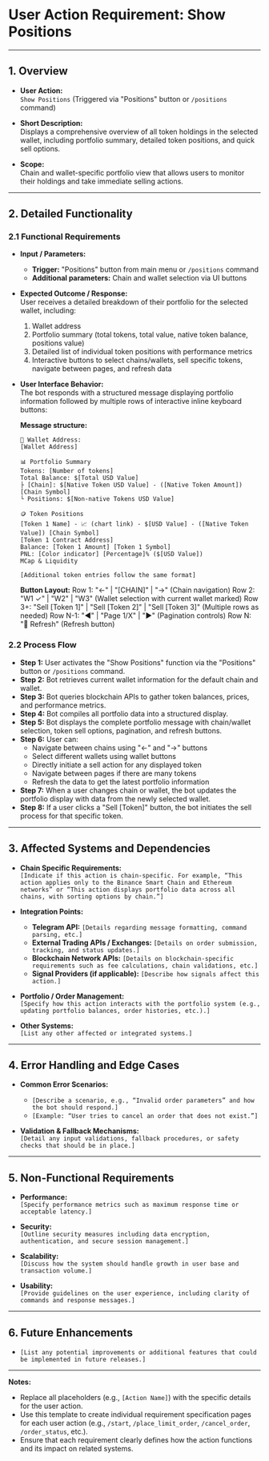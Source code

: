 # User Action Requirement: Show Positions

---

## 1. Overview

- **User Action:**  
  `Show Positions` (Triggered via "Positions" button or `/positions` command)

- **Short Description:**  
  Displays a comprehensive overview of all token holdings in the selected wallet, including portfolio summary, detailed token positions, and quick sell options.

- **Scope:**  
  Chain and wallet-specific portfolio view that allows users to monitor their holdings and take immediate selling actions.

---

## 2. Detailed Functionality

### 2.1 Functional Requirements
- **Input / Parameters:**
    - **Trigger:** "Positions" button from main menu or `/positions` command
    - **Additional parameters:** Chain and wallet selection via UI buttons

- **Expected Outcome / Response:**  
  User receives a detailed breakdown of their portfolio for the selected wallet, including:
    1. Wallet address
    2. Portfolio summary (total tokens, total value, native token balance, positions value)
    3. Detailed list of individual token positions with performance metrics
    4. Interactive buttons to select chains/wallets, sell specific tokens, navigate between pages, and refresh data

- **User Interface Behavior:**  
  The bot responds with a structured message displaying portfolio information followed by multiple rows of interactive inline keyboard buttons:

  **Message structure:**
  ```
  📍 Wallet Address:
  [Wallet Address]
  
  📊 Portfolio Summary
  Tokens: [Number of tokens]
  Total Balance: $[Total USD Value]
  ├ [Chain]: $[Native Token USD Value] - ([Native Token Amount]) [Chain Symbol]
  └ Positions: $[Non-native Tokens USD Value]
  
  🪙 Token Positions
  [Token 1 Name] - 📈 (chart link) - $[USD Value] - ([Native Token Value]) [Chain Symbol]
  [Token 1 Contract Address]
  Balance: [Token 1 Amount] [Token 1 Symbol]
  PNL: [Color indicator] [Percentage]% ($[USD Value])
  MCap & Liquidity
  
  [Additional token entries follow the same format]
  ```

  **Button Layout:**
  Row 1: "<-" | "[CHAIN]" | "->" (Chain navigation)
  Row 2: "W1 ✓" | "W2" | "W3" (Wallet selection with current wallet marked)
  Row 3+: "Sell [Token 1]" | "Sell [Token 2]" | "Sell [Token 3]" (Multiple rows as needed)
  Row N-1: "◀️" | "Page 1/X" | "▶️" (Pagination controls)
  Row N: "🔄 Refresh" (Refresh button)

### 2.2 Process Flow
- **Step 1:** User activates the "Show Positions" function via the "Positions" button or `/positions` command.
- **Step 2:** Bot retrieves current wallet information for the default chain and wallet.
- **Step 3:** Bot queries blockchain APIs to gather token balances, prices, and performance metrics.
- **Step 4:** Bot compiles all portfolio data into a structured display.
- **Step 5:** Bot displays the complete portfolio message with chain/wallet selection, token sell options, pagination, and refresh buttons.
- **Step 6:** User can:
    - Navigate between chains using "<-" and "->" buttons
    - Select different wallets using wallet buttons
    - Directly initiate a sell action for any displayed token
    - Navigate between pages if there are many tokens
    - Refresh the data to get the latest portfolio information
- **Step 7:** When a user changes chain or wallet, the bot updates the portfolio display with data from the newly selected wallet.
- **Step 8:** If a user clicks a "Sell [Token]" button, the bot initiates the sell process for that specific token.

---

## 3. Affected Systems and Dependencies

- **Chain Specific Requirements:**  
  `[Indicate if this action is chain-specific. For example, “This action applies only to the Binance Smart Chain and Ethereum networks” or “This action displays portfolio data across all chains, with sorting options by chain.”]`

- **Integration Points:**
    - **Telegram API:** `[Details regarding message formatting, command parsing, etc.]`
    - **External Trading APIs / Exchanges:** `[Details on order submission, tracking, and status updates.]`
    - **Blockchain Network APIs:** `[Details on blockchain-specific requirements such as fee calculations, chain validations, etc.]`
    - **Signal Providers (if applicable):** `[Describe how signals affect this action.]`

- **Portfolio / Order Management:**  
  `[Specify how this action interacts with the portfolio system (e.g., updating portfolio balances, order histories, etc.).]`

- **Other Systems:**  
  `[List any other affected or integrated systems.]`

---

## 4. Error Handling and Edge Cases

- **Common Error Scenarios:**
    - `[Describe a scenario, e.g., “Invalid order parameters” and how the bot should respond.]`
    - `[Example: “User tries to cancel an order that does not exist.”]`

- **Validation & Fallback Mechanisms:**  
  `[Detail any input validations, fallback procedures, or safety checks that should be in place.]`

---

## 5. Non-Functional Requirements

- **Performance:**  
  `[Specify performance metrics such as maximum response time or acceptable latency.]`

- **Security:**  
  `[Outline security measures including data encryption, authentication, and secure session management.]`

- **Scalability:**  
  `[Discuss how the system should handle growth in user base and transaction volume.]`

- **Usability:**  
  `[Provide guidelines on the user experience, including clarity of commands and response messages.]`

---

## 6. Future Enhancements

- `[List any potential improvements or additional features that could be implemented in future releases.]`

---

**Notes:**
- Replace all placeholders (e.g., `[Action Name]`) with the specific details for the user action.
- Use this template to create individual requirement specification pages for each user action (e.g., `/start`, `/place_limit_order`, `/cancel_order`, `/order_status`, etc.).
- Ensure that each requirement clearly defines how the action functions and its impact on related systems.